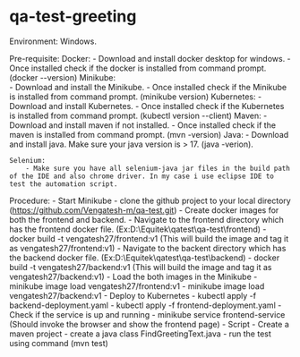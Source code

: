 # qa-test-greeting
Environment: Windows.

Pre-requisite: 
	Docker:
		- Download and install docker desktop for windows.
		- Once installed check if the docker is installed from command prompt. (docker --version)
	Minikube:	
		- Download and install the Minikube. 
		- Once installed check if the Minikube is installed from command prompt. (minikube version)
	Kubernetes:
		- Download and install Kubernetes. 
		- Once installed check if the Kubernetes is installed from command prompt. (kubectl version --client)
	Maven:
		- Download and install maven if not installed.
		- Once installed check if the maven is installed from command prompt. (mvn -version)
	Java:
		- Download and install java. Make sure your java version is > 17. (java -verion).
		
	Selenium:
		- Make sure you have all selenium-java jar files in the build path of the IDE and also chrome driver. In my case i use eclipse IDE to test the automation script.
		
Procedure:
	- Start Minikube
	- clone the github project to your local directory (https://github.com/Vengatesh-m/qa-test.git)
	- Create docker images for both the frontend and backend.
		- Navigate to the frontend directory which has the frontend docker file. (Ex:D:\Equitek\qatest\qa-test\frontend)
		- docker build -t vengatesh27/frontend:v1 (This will build the image and tag it as vengatesh27/frontend:v1)
		- Navigate to the backent directory which has the backend docker file. (Ex:D:\Equitek\qatest\qa-test\backend)
		- docker build -t vengatesh27/backend:v1 (This will build the image and tag it as vengatesh27/backend:v1)
	- Load the both images in the Minikube
		- minikube image load vengatesh27/frontend:v1
		- minikube image load vengatesh27/backend:v1
	- Deploy to Kubernetes
		- kubectl apply -f backend-deployment.yaml
		- kubectl apply -f frontend-deployment.yaml
	- Check if the service is up and running
		- minikube service frontend-service (Should invoke the browser and show the frontend page)
	- Script 
		- Create a maven project 
		- create a java class FindGreetingText.java
		- run the test using command (mvn test)